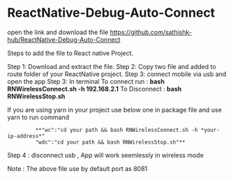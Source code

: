 # ReactNative-Debug-Auto-Connect

open the link and download the file
https://github.com/sathishk-hub/ReactNative-Debug-Auto-Connect

Steps to add the file to React native Project.

Step 1: Download and extract the file.
Step 2: Copy two file and added to route folder of your ReactNative project.
Step 3: connect mobile via usb and open the app
Step 3: 
In terminal
            To connect run : **bash RNWirelessConnect.sh -h 192.168.2.1**
            To Disconnect  : **bash RNWirelessStop.sh**

If you are using yarn in your project use below one in package file and use yarn to run command

             **"wc":"cd your path && bash RNWirelessConnect.sh -h *your-ip-address*"
             "wdc":"cd your path && bash RNWirelessStop.sh"**

Step 4 : disconnect usb , App will work seemlessly in wireless mode 


Note : The above file use by default port as 8081

             




